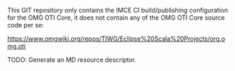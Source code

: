 This GIT repository only contains the IMCE CI build/publishing configuration for the OMG OTI Core,
it does not contain any of the OMG OTI Core source code per se:

https://www.omgwiki.org/repos/TIWG/Eclipse%20Scala%20Projects/org.omg.oti

TODO: Generate an MD resource descriptor.
